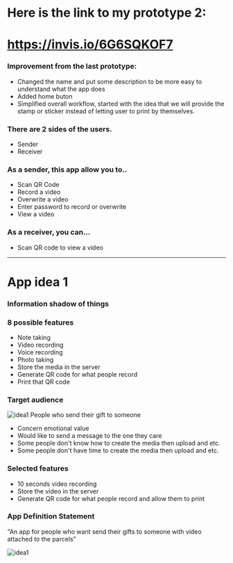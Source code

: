 # Here is the link to my prototype 2:
# https://invis.io/6G6SQKOF7




### Improvement from the last prototype:
* Changed the name and put some description to be more easy to understand what the app does
* Added home buton
* Simplified overall workflow, started with the idea that we will provide the stamp or sticker instead of letting user to print by themselves.


### There are 2 sides of the users.
* Sender
* Receiver

### As a sender, this app allow you to..
* Scan QR Code
* Record a video
* Overwrite a video
* Enter password to record or overwrite
* View a video

### As a receiver, you can...
* Scan QR code to view a video

________________________________________________________________________________










# App idea 1

### Information shadow of things

### 8 possible features
* Note taking
* Video recording
* Voice recording
* Photo taking
* Store the media in the server
* Generate QR code for what people record
* Print that QR code


### Target audience
![idea1](http://xb022.com/wp-content/uploads/Parcel-delivery.jpg)
People who send their gift to someone
* Concern emotional value
* Would like to send a message to the one they care
* Some people don't know how to create the media then upload and etc.
* Some people don't have time to create the media then upload and etc.


### Selected features
* 10 seconds video recording
* Store the video in the server
* Generate QR code for what people record and allow them to print


### App Definition Statement
"An app for people who want send their gifts to someone with video attached to the parcels"

![idea1](http://prasanpanich.com/witory/wp-content/uploads/2016/02/FullSizeRender.jpg)